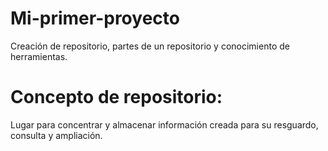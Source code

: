 # Mi-primer-proyecto
Creación de repositorio, partes de un repositorio y conocimiento de herramientas.
# Concepto de repositorio:
Lugar para concentrar y almacenar información creada para su resguardo, consulta y ampliación.
